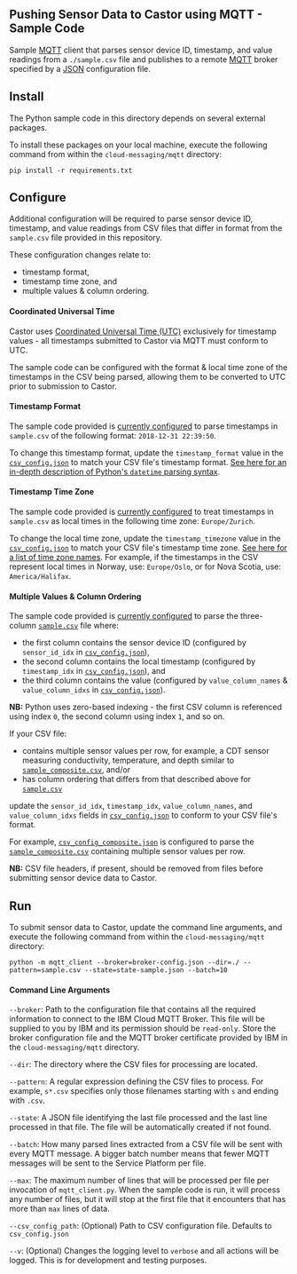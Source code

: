 ## Pushing Sensor Data to Castor using MQTT - Sample Code

Sample [MQTT](http://mqtt.org/) client that parses sensor device ID, timestamp, and value readings from a `./sample.csv` file 
and publishes to a remote [MQTT](http://mqtt.org/) broker specified by a [JSON](https://www.json.org/) configuration file.

## Install
The Python sample code in this directory depends on several external packages.

To install these packages on your local machine, execute the following command from within the `cloud-messaging/mqtt` directory:

```
pip install -r requirements.txt
```

## Configure

Additional configuration will be required to parse sensor device ID, timestamp, and value readings from CSV files that 
differ in format from the `sample.csv` file provided in this repository.

These configuration changes relate to:
- timestamp format,
- timestamp time zone, and
- multiple values & column ordering.

#### Coordinated Universal Time 

Castor uses [Coordinated Universal Time (UTC)](https://en.wikipedia.org/wiki/Coordinated_Universal_Time) exclusively for timestamp values - all timestamps submitted to Castor via MQTT must conform to UTC.

The sample code can be configured with the format & local time zone of the timestamps in the CSV being parsed, allowing them to 
be converted to UTC prior to submission to Castor.

#### Timestamp Format

The sample code provided is [currently configured](https://github.com/IBM/cloud-messaging/blob/master/mqtt/csv_config.json) 
to parse timestamps in `sample.csv` of the following format: `2018-12-31 22:39:50`.

To change this timestamp format, update the `timestamp_format` value in the [`csv_config.json`](https://github.com/IBM/cloud-messaging/blob/master/mqtt/csv_config.json) 
to match your CSV file's timestamp format. [See here for an in-depth description of Python's `datetime` parsing syntax](https://docs.python.org/3/library/datetime.html#strftime-strptime-behavior).

#### Timestamp Time Zone

The sample code provided is [currently configured](https://github.com/IBM/cloud-messaging/blob/master/mqtt/csv_config.json) to treat timestamps in `sample.csv` as local times in the following time zone: `Europe/Zurich`.

To change the local time zone, update the `timestamp_timezone` value in the [`csv_config.json`](https://github.com/IBM/cloud-messaging/blob/master/mqtt/csv_config.json)
to match your CSV file's timestamp time zone. [See here for a list of time zone names](https://en.wikipedia.org/wiki/List_of_tz_database_time_zones). For example, if the timestamps in the CSV represent local times in Norway, use: `Europe/Oslo`, or for Nova Scotia, use: `America/Halifax`.

#### Multiple Values & Column Ordering

The sample code provided is [currently configured](https://github.com/IBM/cloud-messaging/blob/master/mqtt/csv_config.json) to parse the three-column [`sample.csv`](https://github.com/IBM/cloud-messaging/blob/master/mqtt/sample.csv) file where:
 - the first column contains the sensor device ID (configured by `sensor_id_idx` in [`csv_config.json`](https://github.com/IBM/cloud-messaging/blob/master/mqtt/csv_config.json)),
 - the second column contains the local timestamp (configured by `timestamp_idx` in [`csv_config.json`](https://github.com/IBM/cloud-messaging/blob/master/mqtt/csv_config.json)), and
 - the third column contains the value (configured by `value_column_names` & `value_column_idxs` in [`csv_config.json`](https://github.com/IBM/cloud-messaging/blob/master/mqtt/csv_config.json)).
 
 **NB:** Python uses zero-based indexing - the first CSV column is referenced using index `0`, the second column using index `1`, and so on.
 
If your CSV file:
 - contains multiple sensor values per row, for example, a CDT sensor measuring conductivity, temperature, and depth similar to [`sample_composite.csv`](https://github.com/IBM/cloud-messaging/blob/master/mqtt/sample_composite.csv), and/or
 - has column ordering that differs from that described above for [`sample.csv`](https://github.com/IBM/cloud-messaging/blob/master/mqtt/sample.csv)
 
 update the `sensor_id_idx`, `timestamp_idx`, `value_column_names`, and `value_column_idxs` fields in [`csv_config.json`](https://github.com/IBM/cloud-messaging/blob/master/mqtt/csv_config.json) to conform to your CSV file's format.
 
 For example, [`csv_config_composite.json`](https://github.com/IBM/cloud-messaging/blob/master/mqtt/csv_config_composite.json)
 is configured to parse the [`sample_composite.csv`](https://github.com/IBM/cloud-messaging/blob/master/mqtt/sample_composite.csv)
 containing multiple sensor values per row.
 
**NB:** CSV file headers, if present, should be removed from  files before submitting sensor device data to Castor. 
 
## Run 

To submit sensor data to Castor, update the command line arguments, and execute the following command from 
within the `cloud-messaging/mqtt` directory:

```
python -m mqtt_client --broker=broker-config.json --dir=./ --pattern=sample.csv --state=state-sample.json --batch=10 
```

#### Command Line Arguments

`--broker`: 
Path to the configuration file that contains all the required information to connect to the IBM Cloud MQTT Broker. 
This file will be supplied to you by IBM and its permission should be `read-only`. 
Store the broker configuration file and the MQTT broker certificate provided by IBM in the `cloud-messaging/mqtt` directory.

`--dir`: 
The directory where the CSV files for processing are located.

`--pattern`: A regular expression defining the CSV files to process. For example, `s*.csv` specifies only those filenames starting with `s` and ending with `.csv`.

`--state`:
A JSON file identifying the last file processed and the last line processed in that file. The file will be automatically created if not found.

`--batch`:
How many parsed lines extracted from a CSV file will be sent with every MQTT message. A bigger batch number means that fewer MQTT messages will be sent to the Service Platform per file.

`--max`:
The maximum number of lines that will be processed per file per invocation of `mqtt_client.py`. When the sample code is run, it will process any number of files, but it will stop at the first file that it encounters that has more than `max` lines of data.

`--csv_config_path`:
(Optional) Path to CSV configuration file. Defaults to `csv_config.json`

`--v`:
(Optional) Changes the logging level to `verbose` and all actions will be logged. This is for development and testing purposes.




